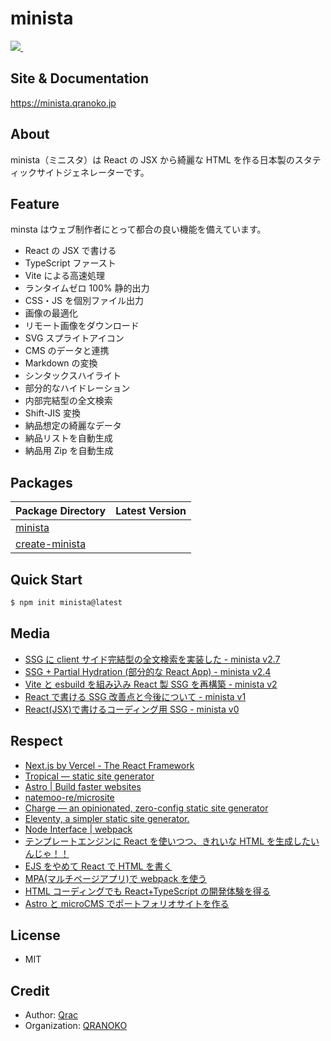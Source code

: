 # minista

<p>
  <a aria-label="Made by QRANOKO" href="https://qranoko.jp">
    <img src="https://img.shields.io/badge/MADE%20BY%20QRANOKO-212121.svg?style=for-the-badge&labelColor=212121">
  </a>
  <a aria-label="License" href="https://github.com/qrac/minista/blob/master/LICENSE">
    <img alt="" src="https://img.shields.io/npm/l/minista.svg?style=for-the-badge&labelColor=212121">
  </a>
</p>

## Site & Documentation

https://minista.qranoko.jp

## About

minista（ミニスタ）は React の JSX から綺麗な HTML を作る日本製のスタティックサイトジェネレーターです。

## Feature

minsta はウェブ制作者にとって都合の良い機能を備えています。

- React の JSX で書ける
- TypeScript ファースト
- Vite による高速処理
- ランタイムゼロ 100% 静的出力
- CSS・JS を個別ファイル出力
- 画像の最適化
- リモート画像をダウンロード
- SVG スプライトアイコン
- CMS のデータと連携
- Markdown の変換
- シンタックスハイライト
- 部分的なハイドレーション
- 内部完結型の全文検索
- Shift-JIS 変換
- 納品想定の綺麗なデータ
- 納品リストを自動生成
- 納品用 Zip を自動生成

## Packages

<!-- prettier-ignore -->
| Package Directory | Latest Version |
| --- | --- |
| [minista](https://github.com/qrac/minista/tree/main/packages/minista) | <a aria-label="NPM version" href="https://www.npmjs.com/package/minista"><img alt="" src="https://img.shields.io/npm/v/minista.svg?style=for-the-badge&labelColor=212121"></a> |
| [create-minista](https://github.com/qrac/minista/tree/main/packages/create-minista) | <a aria-label="NPM version" href="https://www.npmjs.com/package/create-minista"><img alt="" src="https://img.shields.io/npm/v/create-minista.svg?style=for-the-badge&labelColor=212121"></a> |

## Quick Start

```bash
$ npm init minista@latest
```

## Media

- [SSG に client サイド完結型の全文検索を実装した - minista v2.7](https://zenn.dev/qrac/articles/653f7512b707ff)
- [SSG + Partial Hydration (部分的な React App) - minista v2.4](https://zenn.dev/qrac/articles/b9c65c1c0be901)
- [Vite と esbuild を組み込み React 製 SSG を再構築 - minista v2](https://zenn.dev/qrac/articles/fbbbe7ccc3bdb1)
- [React で書ける SSG 改善点と今後について - minista v1](https://zenn.dev/qrac/articles/a24de970148c7e)
- [React(JSX)で書けるコーディング用 SSG - minista v0](https://zenn.dev/qrac/articles/7537521afcd1bf)

## Respect

- [Next.js by Vercel - The React Framework](https://nextjs.org/)
- [Tropical — static site generator](https://tropical.js.org/)
- [Astro | Build faster websites](https://astro.build/)
- [natemoo-re/microsite](https://github.com/natemoo-re/microsite)
- [Charge — an opinionated, zero-config static site generator](https://charge.js.org/)
- [Eleventy, a simpler static site generator.](https://www.11ty.dev/)
- [Node Interface | webpack](https://webpack.js.org/api/node/)
- [テンプレートエンジンに React を使いつつ、きれいな HTML を生成したいんじゃ！！](https://zenn.dev/otsukayuhi/articles/e52651b4e2c5ae7c4a17)
- [EJS をやめて React で HTML を書く](https://zenn.dev/hisho/scraps/4ef6c6106a6395)
- [MPA(マルチページアプリ)で webpack を使う](https://www.key-p.com/blog/staff/archives/107125)
- [HTML コーディングでも React+TypeScript の開発体験を得る](https://zenn.dev/nanaki14/articles/html-template-react)
- [Astro と microCMS でポートフォリオサイトを作る](https://zenn.dev/takanorip/articles/c75717c280c81d)

## License

- MIT

## Credit

- Author: [Qrac](https://qrac.jp)
- Organization: [QRANOKO](https://qranoko.jp)
